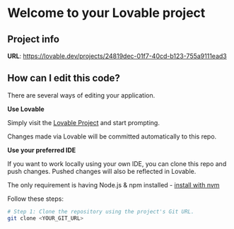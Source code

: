 # Welcome to your Lovable project

## Project info

**URL**: https://lovable.dev/projects/24819dec-01f7-40cd-b123-755a9111ead3

## How can I edit this code?

There are several ways of editing your application.

**Use Lovable**

Simply visit the [Lovable Project](https://lovable.dev/projects/24819dec-01f7-40cd-b123-755a9111ead3) and start prompting.

Changes made via Lovable will be committed automatically to this repo.

**Use your preferred IDE**

If you want to work locally using your own IDE, you can clone this repo and push changes. Pushed changes will also be reflected in Lovable.

The only requirement is having Node.js & npm installed - [install with nvm](https://github.com/nvm-sh/nvm#installing-and-updating)

Follow these steps:

```sh
# Step 1: Clone the repository using the project's Git URL.
git clone <YOUR_GIT_URL>
